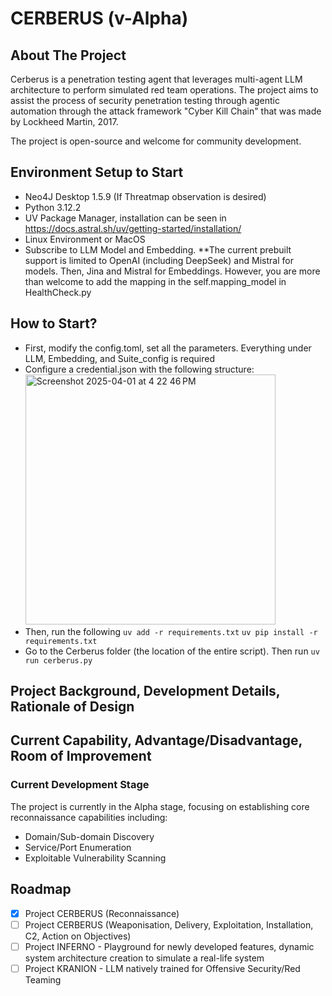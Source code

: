 # CERBERUS (v-Alpha)

## About The Project

Cerberus is a penetration testing agent that leverages multi-agent LLM architecture to perform simulated red team operations. The project aims to assist the process of security penetration testing through agentic automation through the attack framework "Cyber Kill Chain" that was made by Lockheed Martin, 2017.

The project is open-source and welcome for community development.

## Environment Setup to Start
- Neo4J Desktop 1.5.9 (If Threatmap observation is desired)
- Python 3.12.2
- UV Package Manager, installation can be seen in https://docs.astral.sh/uv/getting-started/installation/
- Linux Environment or MacOS
- Subscribe to LLM Model and Embedding.
**The current prebuilt support is limited to OpenAI (including DeepSeek) and Mistral for models. Then, Jina and Mistral for Embeddings. However, you are more than welcome to add the mapping in the self.mapping_model in HealthCheck.py

## How to Start?
- First, modify the config.toml, set all the parameters. Everything under LLM, Embedding, and Suite_config is required
- Configure a credential.json with the following structure:
  </br>
  <img width="400" alt="Screenshot 2025-04-01 at 4 22 46 PM" src="https://github.com/user-attachments/assets/711ade29-ec78-4e9f-8aa4-5e3be5e8935b" />
- Then, run the following
  `uv add -r requirements.txt`
  `uv pip install -r requirements.txt`
- Go to the Cerberus folder (the location of the entire script). Then run `uv run cerberus.py`

## Project Background, Development Details, Rationale of Design

## Current Capability, Advantage/Disadvantage, Room of Improvement

### Current Development Stage

The project is currently in the Alpha stage, focusing on establishing core reconnaissance capabilities including:
- Domain/Sub-domain Discovery
- Service/Port Enumeration
- Exploitable Vulnerability Scanning

## Roadmap
- [x] Project CERBERUS (Reconnaissance)
- [ ] Project CERBERUS (Weaponisation, Delivery, Exploitation, Installation, C2, Action on Objectives)
- [ ] Project INFERNO - Playground for newly developed features, dynamic system architecture creation to simulate a real-life system
- [ ] Project KRANION - LLM natively trained for Offensive Security/Red Teaming 
